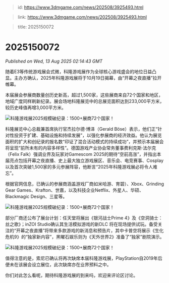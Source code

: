 > id: https://www.3dmgame.com/news/202508/3925493.html

> link: https://www.3dmgame.com/news/202508/3925493.html

> title: 2025150072

# 2025150072
_Published on Wed, 13 Aug 2025 02:14:43 GMT_

随着E3等传统游戏展会式微，科隆游戏展作为全球核心游戏盛会的地位日益凸显。主办方确认，2025年科隆游戏展将于10月19日揭幕，由“开幕之夜直播”拉开帷幕。

本届展会参展商数量创历史新高，超过1,500家，这些展商来自72个国家和地区，地域广度同样刷新纪录。展会场地科隆展览中的总展览面积达到233,000平方米，较历史峰值再增3,000平方米。

![科隆游戏展2025规模破纪录：1500+展商72个国家！](https://img.3dmgame.com/uploads/images/news/20250813/1755051207_975022.jpg)

科隆展览中心总裁兼首席执行官杰拉尔德·博泽（Gerald Böse）表示，他们正“针对性投资于扩建、基础设施和持续发展”，以强化参展商的经济效益。他认为展览面积的扩大和创纪录的报名数“印证了混合活动模式的持续成功”，并预示本届展会将呈现“前所未有的内容多样性”。德国游戏产业协会常务董事费利克斯·法尔克（Felix Falk）强调业界及玩家对Gamescom 2025的期待“空前高涨”，并指出本届亮点包括开幕之夜直播、史上最大独立游戏展区、音乐会、电竞赛事、Cosplay以及首次突破1,500家的多元参展阵容，他断言“2025年科隆游戏展必将令人难忘”。

根据官网信息，已确认的参展商涵盖游戏厂商如米哈游、育碧）、Xbox、Grinding Gear Games、Krafton、世嘉，以及科技企业Netflix、外星人、华硕、Blackmagic Design、三星等。

![科隆游戏展2025规模破纪录：1500+展商72个国家！](https://img.3dmgame.com/uploads/images/news/20250813/1755051207_456680.jpg)

部分厂商还公布了展台计划：任天堂将展出《银河战士Prime 4》及《空洞骑士：丝之歌》；inZOI Studio确认其生活模拟游戏的新DLC 将在现场提供试玩。备受关注的“开幕之夜直播”将带来多款游戏的新消息和预告片，其中卡普空将展示《生化危机9》的“独家新内容”，黑曜石娱乐则为《天外世界2》准备了“独家”剧院演示。

![科隆游戏展2025规模破纪录：1500+展商72个国家！](https://img.3dmgame.com/uploads/images/news/20250813/1755051207_589123.jpg)

值得注意的是，索尼已确认将再次缺席本届科隆游戏展，PlayStation自2019年后便未在该展会设立展位，此次缺席亦在业界预料之中。

你们对此怎么看呢，期待科隆游戏展的到来吗，欢迎来评论区讨论。
